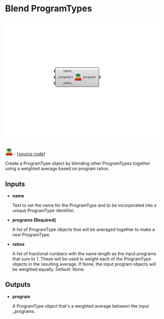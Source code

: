 # Blend ProgramTypes

![](../../.gitbook/assets/Blend_ProgramTypes.png)

![](../../.gitbook/assets/Blend_ProgramTypes%20%281%29.png) - [\[source code\]](https://github.com/ladybug-tools/honeybee-grasshopper-energy/blob/master/honeybee_grasshopper_energy/src//HB%20Blend%20ProgramTypes.py)

Create a ProgramType object by blending other ProgramTypes together using a weighted average based on program ratios.

## Inputs

* **name**

  Text to set the name for the ProgramType and to be incorporated into a unique ProgramType identifier. 

* **programs \[Required\]**

  A list of ProgramType objects that will be averaged together to make a new ProgramType. 

* **ratios**

  A list of fractional numbers with the same length as the input programs that sum to 1. These will be used to weight each of the ProgramType objects in the resulting average. If None, the input program objects will be weighted equally. Default: None. 

## Outputs

* **program**

  A ProgramType object that's a weighted average between the input \_programs. 

